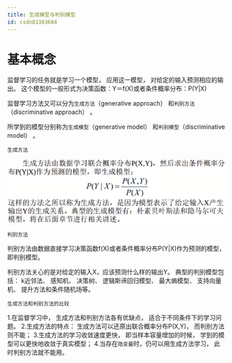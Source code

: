 ```yaml
---
title: 生成模型与判别模型
id: csdn81383684
---
```


# 基本概念

监督学习的任务就是学习一个模型， 应用这一模型， 对给定的输入预测相应的输出。 这个模型的一般形式为决策函数：Y＝f(X)或者条件概率分布：P(Y|X)

监督学习方法又可以分为`生成方法`（generative approach） 和`判别方法`（discriminative approach） 。

所学到的模型分别称为`生成模型`（generative model） 和`判别模型`（discriminative model） 。

```
生成方法
```

![image.png](../img/f07ec82872ba5643f90d44de35e432ff.png)

```
判别方法
```

判别方法由数据直接学习决策函数f(X)或者条件概率分布P(Y|X)作为预测的模型， 即判别模型。

判别方法关心的是对给定的输入X，应该预测什么样的输出Y。 典型的判别模型包括： k近邻法、 感知机、 决策树、 逻辑斯谛回归模型、 最大熵模型、 支持向量机、 提升方法和条件随机场等。

```
生成方法和判别方法的比较
```

1.在监督学习中， 生成方法和判别方法各有优缺点， 适合于不同条件下的学习问题。
2.生成方法的特点： 生成方法可以还原出联合概率分布P(X,Y)， 而判别方法则不能；
3.生成方法的学习收敛速度更快， 即当样本容量增加的时候， 学到的模型可以更快地收敛于真实模型；
4.当存在`隐变量`时，仍可以用生成方法学习， 此时判别方法就不能用。